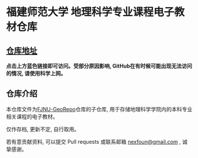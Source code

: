 # 福建师范大学 地理科学专业课程电子教材仓库
## [仓库地址](https://github.com/Xuuyuan/FJNU-GeoRepo-BookStore)
**点击上方蓝色链接即可访问。受部分原因影响, GitHub在有时候可能出现无法访问的情况, 请使用科学上网。**
## 仓库介绍
本仓库文件为[FJNU-GeoRepo](https://github.com/Xuuyuan/FJNU-GeoRepo)仓库的子仓库, 用于存储地理科学学院内的本科专业相关课程的电子教材。  

仅作存档, 更新不定, 自行取用。  
  
若有意贡献资料, 可以提交 Pull requests 或联系邮箱 nexfoun@gmail.com , 诚挚感谢。  